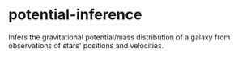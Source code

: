 # potential-inference
Infers the gravitational potential/mass distribution of a galaxy from observations of stars' positions and velocities.
